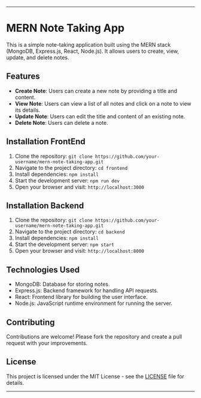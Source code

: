 
---

# MERN Note Taking App

This is a simple note-taking application built using the MERN stack (MongoDB, Express.js, React, Node.js). It allows users to create, view, update, and delete notes.

## Features

- **Create Note**: Users can create a new note by providing a title and content.
- **View Note**: Users can view a list of all notes and click on a note to view its details.
- **Update Note**: Users can edit the title and content of an existing note.
- **Delete Note**: Users can delete a note.

## Installation FrontEnd

1. Clone the repository: `git clone https://github.com/your-username/mern-note-taking-app.git`
2. Navigate to the project directory: `cd frontend`
3. Install dependencies: `npm install`
4. Start the development server: `npm run dev`
5. Open your browser and visit: `http://localhost:3000`


## Installation Backend

1. Clone the repository: `git clone https://github.com/your-username/mern-note-taking-app.git`
2. Navigate to the project directory: `cd backend`
3. Install dependencies: `npm install`
4. Start the development server: `npm start`
5. Open your browser and visit: `http://localhost:8000`

## Technologies Used

- MongoDB: Database for storing notes.
- Express.js: Backend framework for handling API requests.
- React: Frontend library for building the user interface.
- Node.js: JavaScript runtime environment for running the server.

## Contributing

Contributions are welcome! Please fork the repository and create a pull request with your improvements.

## License

This project is licensed under the MIT License - see the [LICENSE](LICENSE) file for details.

---
